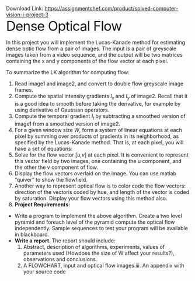 Download Link: https://assignmentchef.com/product/solved-computer-vision-i-project-3
<br>
<span style="font-family: -apple-system, BlinkMacSystemFont, 'Segoe UI', Roboto, Oxygen-Sans, Ubuntu, Cantarell, 'Helvetica Neue', sans-serif; font-size: 2.61792em; letter-spacing: -1px;">Dense Optical Flow</span>

In this project you will implement the Lucas-Kanade method for estimating dense optic flow from a pair of images. The input is a pair of greyscale images taken from a video sequence, and the output will be two matrices containing the x and y components of the flow vector at each pixel.

To summarize the LK algorithm for computing flow:

<ol>

 <li>Read image1 and image2, and convert to double flow greyscale image frames.</li>

 <li>Compute the spatial intensity gradients <em>I<sub>x </sub></em>and <em>I<sub>y </sub></em>of image2. Recall that it is a good idea to smooth before taking the derivative, for example by using derivative of Gaussian operators.</li>

 <li>Compute the temporal gradient <em>I<sub>t </sub></em>by subtracting a smoothed version of image1 from a smoothed version of image2.</li>

 <li>For a given window size <em>W</em>, form a system of linear equations at each pixel by summing over products of gradients in its neighborhood, as specified by the Lucas-Kanade method. That is, at each pixel, you will have a set of equations:</li>

 <li>Solve for the flow vector [<em>u,v</em>] at each pixel. It is convenient to represent this vector field by two images, one containing the u component, and the other the v component of flow.</li>

 <li>Display the flow vectors overlaid on the image. You can use matlab “quiver” to show the flowfield.</li>

 <li>Another way to represent optical flow is to color code the flow vectors: direction of the vectoris coded by hue, and length of the vector is coded by saturation. Display your flow vectors using this method also.</li>

 <li><strong>Project Requirements:</strong></li>

</ol>

<ul>

 <li>Write a program to implement the above algorithm. Create a two level pyramid and foreach level of the pyramid compute the optical flow independently. Sample sequences to test your program will be available in blackboard.</li>

 <li><strong>Write a report. </strong>The report should include:

  <ol>

   <li>Abstract, description of algorithms, experiments, values of parameters used (Howdoes the size of W affect your results?), observations and conclusions.</li>

   <li>A FLOWCHART, input and optical flow images.iii. An appendix with your source code</li>

  </ol></li>

</ul>


